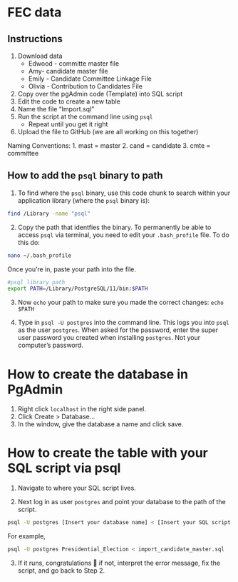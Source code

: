 FEC data
================

## Instructions

1.  Download data
      - Edwood - committe master file
      - Amy- candidate master file
      - Emily - Candidate Committee Linkage File
      - Olivia - Contribution to Candidates File
2.  Copy over the pgAdmin code (Template) into SQL script
3.  Edit the code to create a new table
4.  Name the file “Import.sql”
5.  Run the script at the command line using `psql`
      - Repeat until you get it right
6.  Upload the file to GitHub (we are all working on this together)

Naming Conventions: 1. mast = master 2. cand = candidate 3. cmte =
committee

## How to add the `psql` binary to path

1.  To find where the `psql` binary, use this code chunk to search
    within your application library (where the `psql` binary is):

<!-- end list -->

``` bash
find /Library -name "psql"
```

2.  Copy the path that identfies the binary. To permanently be able to
    access `psql` via terminal, you need to edit your `.bash_profile`
    file. To do this do:

<!-- end list -->

``` bash
nano ~/.bash_profile
```

Once you’re in, paste your path into the file.

``` bash
#psql library path
export PATH=/Library/PostgreSQL/11/bin:$PATH
```

3.  Now `echo` your path to make sure you made the correct changes:
    `echo $PATH`

4.  Type in `psql -U postgres` into the command line. This logs you into
    `psql` as the user `postgres`. When asked for the password, enter
    the super user password you created when installing `postgres`. Not
    your computer’s password.

# How to create the database in PgAdmin

1.  Right click `localhost` in the right side panel.
2.  Click Create \> Database…
3.  In the window, give the database a name and click save.

# How to create the table with your SQL script via psql

1.  Navigate to where your SQL script lives.

2.  Next log in as user `postgres` and point your database to the path
    of the script.

<!-- end list -->

``` bash
psql -U postgres [Insert your database name] < [Insert your SQL script name here]
```

For example,

``` bash
psql -U postgres Presidential_Election < import_candidate_master.sql
```

3.  If it runs, congratulations 🎉 if not, interpret the error message,
    fix the script, and go back to Step 2.
